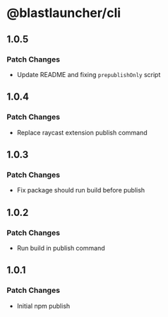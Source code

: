 # @blastlauncher/cli

## 1.0.5

### Patch Changes

- Update README and fixing `prepublishOnly` script

## 1.0.4

### Patch Changes

- Replace raycast extension publish command

## 1.0.3

### Patch Changes

- Fix package should run build before publish

## 1.0.2

### Patch Changes

- Run build in publish command

## 1.0.1

### Patch Changes

- Initial npm publish
